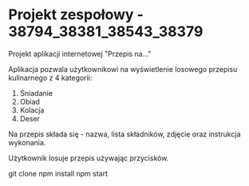 # Projekt zespołowy - 38794_38381_38543_38379

Projekt aplikacji internetowej "Przepis na..."

Aplikacja pozwala użytkownikowi na wyświetlenie losowego przepisu kulinarnego z 4 kategorii:

1. Śniadanie
2. Obiad
3. Kolacja
4. Deser

Na przepis składa się - nazwa, lista składników, zdjęcie oraz instrukcja wykonania.

Użytkownik losuje przepis używając przycisków.

git clone
npm install
npm start
